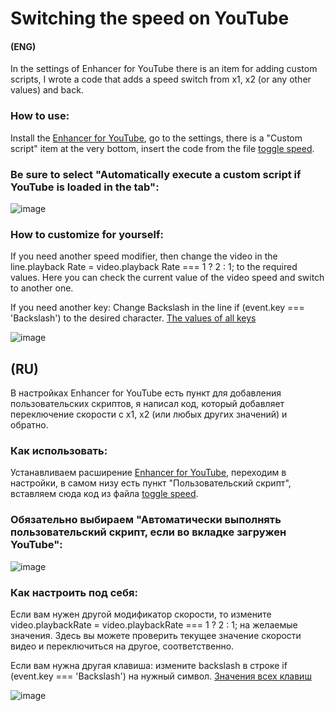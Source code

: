 # Switching the speed on YouTube
#### (ENG)
In the settings of Enhancer for YouTube there is an item for adding custom scripts, I wrote a code that adds a speed switch from x1, x2 (or any other values) and back.

### How to use:
Install the [Enhancer for YouTube](https://www.mrfdev.com/enhancer-for-youtube), go to the settings, there is a "Custom script" item at the very bottom, insert the code from the file [toggle speed](https://github.com/Amizx2/Enhancer-for-YouTube-toggle-switch-speed/blob/main/toggle%20speed ). 
### Be sure to select "Automatically execute a custom script if YouTube is loaded in the tab":
![image](https://github.com/user-attachments/assets/2778d6e0-a504-4754-9f42-2c9ff627529b)



### How to customize for yourself:

If you need another speed modifier, then change the video in the line.playback Rate = video.playback Rate === 1 ? 2 : 1; to the required values.
Here you can check the current value of the video speed and switch to another one.

If you need another key: Change Backslash in the line if (event.key === 'Backslash') to the desired character.
[The values of all keys](https://javascript.info/article/keyboard-events/keyboard-dump/)

![image](https://github.com/user-attachments/assets/6016a976-949c-43f4-8435-eb40169917db)



## (RU)

В настройках Enhancer for YouTube есть пункт для добавления пользовательских скриптов, я написал код, который добавляет переключение скорости с x1, x2 (или любых других значений) и обратно.

### Как использовать:
Устанавливаем расширение [Enhancer for YouTube](https://www.mrfdev.com/enhancer-for-youtube), переходим в настройки, в самом низу есть пункт "Пользовательский скрипт", вставляем сюда код из файла [toggle speed](https://github.com/Amizx2/Enhancer-for-YouTube-toggle-switch-speed/blob/main/toggle%20speed). 
### Обязательно выбираем "Автоматически выполнять пользовательский скрипт, если во вкладке загружен YouTube":
![image](https://github.com/user-attachments/assets/312f8236-79df-4c2b-8222-215929eed790)




### Как настроить под себя:

Если вам нужен другой модификатор скорости, то измените video.playbackRate = video.playbackRate === 1 ? 2 : 1; на желаемые значения.
Здесь вы можете проверить текущее значение скорости видео и переключиться на другое, соответственно.

Если вам нужна другая клавиша: измените backslash в строке if (event.key === 'Backslash') на нужный символ.
[Значения всех клавиш](https://learn.javascript.ru/article/keyboard-events/keyboard-dump)

![image](https://github.com/user-attachments/assets/cca31086-b3a5-4c28-b149-34fb4fc61984)



